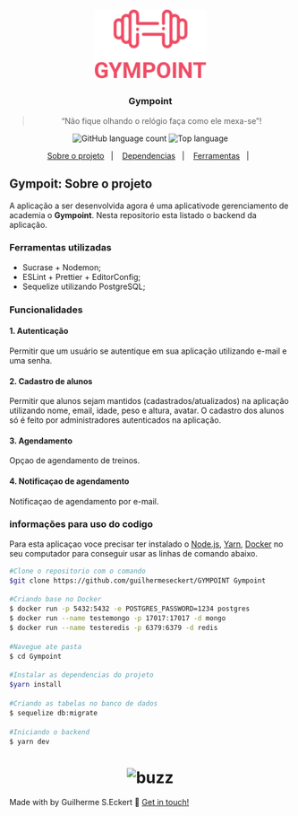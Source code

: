 <h1 align="center">
  <img alt="Gympoint" title="Gympoint" src=".github/logo.png" width="200px" />
</h1>

<h3 align="center">
      Gympoint
</h3>

<blockquote align="center">“Não fique olhando o relógio faça como ele mexa-se”!</blockquote>

<p align="center">
  <img alt="GitHub language count" src="https://img.shields.io/github/languages/count/commonality/readme-inspector.svg">
  <img alt="Top language" src="https://img.shields.io/github/languages/top/commonality/readme-inspector.svg">
</p>

<p align="center">
  <a href="#Sobre o Projeto">Sobre o projeto</a>&nbsp;&nbsp;&nbsp;|&nbsp;&nbsp;&nbsp;
  <a href="#Dependencias">Dependencias</a>&nbsp;&nbsp;&nbsp;|&nbsp;&nbsp;&nbsp;
  <a href="#Ferramentas">Ferramentas</a>&nbsp;&nbsp;&nbsp;|&nbsp;&nbsp;
</p>

## Gympoit: Sobre o projeto

A aplicação a ser desenvolvida agora é uma aplicativode gerenciamento de academia o **Gympoint**. Nesta repositorio esta listado o backend da aplicação.

### Ferramentas utilizadas

- Sucrase + Nodemon;
- ESLint + Prettier + EditorConfig;
- Sequelize utilizando PostgreSQL;

### Funcionalidades

#### 1. Autenticação

Permitir que um usuário se autentique em sua aplicação utilizando e-mail e uma senha.

#### 2. Cadastro de alunos

Permitir que alunos sejam mantidos (cadastrados/atualizados) na aplicação utilizando nome, email, idade, peso e altura, avatar.
O cadastro dos alunos só é feito por administradores autenticados na aplicação.

#### 3. Agendamento

Opçao de agendamento de treinos.

#### 4. Notificaçao de agendamento

Notificaçao de agendamento por e-mail.

### informações para uso do codigo
Para esta aplicaçao voce precisar ter instalado o [Node.js][nodejs], [Yarn][yarn], [Docker][docker] no seu computador para conseguir usar as linhas de comando abaixo.

```bash
#Clone o repositorio com o comando
$git clone https://github.com/guilhermeseckert/GYMPOINT Gympoint

#Criando base no Docker
$ docker run -p 5432:5432 -e POSTGRES_PASSWORD=1234 postgres
$ docker run --name testemongo -p 17017:17017 -d mongo
$ docker run --name testeredis -p 6379:6379 -d redis

#Navegue ate pasta
$ cd Gympoint

#Instalar as dependencias do projeto
$yarn install

#Criando as tabelas no banco de dados
$ sequelize db:migrate

#Iniciando o backend
$ yarn dev
```

<h1 align="center" border-radius= "50%">
  <img alt="buzz" title="buzz" src="https://media.giphy.com/media/h7FqA5FAhcLfH1i6gS/giphy.gif" width="200px" />
</h1>



Made with by Guilherme S.Eckert :wave: [Get in touch!](https://www.linkedin.com/in/guilherme-eckert/)

[nodejs]: https://nodejs.org/
[yarn]: https://yarnpkg.com/
[docker]:https://www.docker.com/
